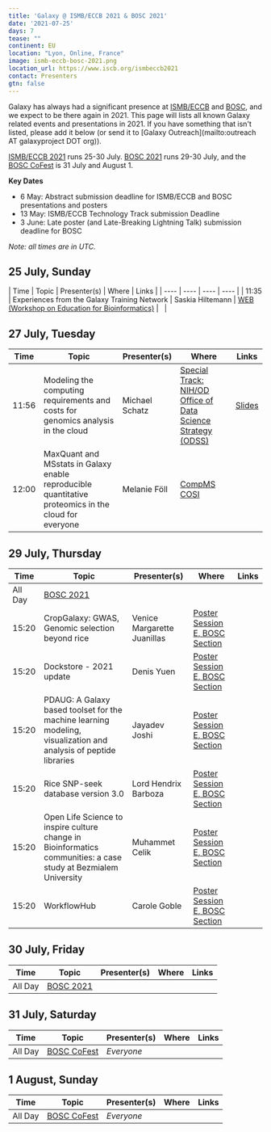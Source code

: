 ```yaml
---
title: 'Galaxy @ ISMB/ECCB 2021 & BOSC 2021'
date: '2021-07-25'
days: 7
tease: ""
continent: EU
location: "Lyon, Online, France"
image: ismb-eccb-bosc-2021.png
location_url: https://www.iscb.org/ismbeccb2021
contact: Presenters
gtn: false
---
```


Galaxy has always had a significant presence at [ISMB/ECCB](https://www.iscb.org/ismbeccb2021) and [BOSC](https://www.open-bio.org/events/bosc-2021/), and we expect to be there again in 2021. This page will lists all known Galaxy related events and presentations in 2021. If you have something that isn't listed, please add it below (or send it to [Galaxy Outreach](mailto:outreach AT galaxyproject DOT org)).

[ISMB/ECCB 2021](https://www.iscb.org/ismbeccb2021) runs 25-30 July.  [BOSC 2021](https://www.open-bio.org/events/bosc-2021/) runs 29-30 July, and the [BOSC CoFest](https://www.open-bio.org/events/bosc-2021/collaborationfest/) is 31 July and August 1.

**Key Dates**

* 6 May: Abstract submission deadline for ISMB/ECCB and BOSC presentations and posters
* 13 May: ISMB/ECCB Technology Track submission Deadline 
* 3 June: Late poster (and Late-Breaking Lightning Talk) submission deadline for BOSC


*Note: all times are in UTC.*

## 25 July, Sunday

| Time | Topic | Presenter(s) | Where | Links |
| ---- | ---- | ---- | ---- |
| 11:35 | Experiences from the Galaxy Training Network | Saskia Hiltemann | [WEB (Workshop on Education for Bioinformatics)](https://www.iscb.org/cms_addon/conferences/ismbeccb2021/tracks/web) | &nbsp; |


## 27 July, Tuesday

| Time | Topic | Presenter(s) | Where | Links |
| ---- | ---- | ---- | ---- | ---- |
| 11:56 | Modeling the computing requirements and costs for genomics analysis in the cloud | Michael Schatz | [Special Track: NIH/OD Office of Data Science Strategy (ODSS)](https://www.iscb.org/cms_addon/conferences/ismbeccb2021/tracks/odss) | [Slides](https://depot.galaxyproject.org/hub/attachments/events/2021-ismb-eccb-bosc/2021-ismb-cloud-costs.pdf) |
| 12:00 | MaxQuant and MSstats in Galaxy enable reproducible quantitative proteomics in the cloud for everyone | Melanie Föll | [CompMS COSI](https://www.iscb.org/cms_addon/conferences/ismbeccb2021/tracks/compms) | &nbsp; | 


## 29 July, Thursday

| Time | Topic | Presenter(s) | Where | Links |
| ---- | ---- | ---- | ---- | ---- |
| All Day | [BOSC 2021](https://www.open-bio.org/events/bosc-2021/) | | | &nbsp; |
| 15:20 | CropGalaxy: GWAS, Genomic selection beyond rice | Venice Margarette Juanillas | [Poster Session E, BOSC Section](https://www.iscb.org/cms_addon/conferences/ismbeccb2021/posters.php?track=BOSC&session=E#search) | |
| 15:20 | Dockstore - 2021 update | Denis Yuen | [Poster Session E, BOSC Section](https://www.iscb.org/cms_addon/conferences/ismbeccb2021/posters.php?track=BOSC&session=E#search) | |
| 15:20 | PDAUG: A Galaxy based toolset for the machine learning modeling, visualization and analysis of peptide libraries | Jayadev Joshi | [Poster Session E, BOSC Section](https://www.iscb.org/cms_addon/conferences/ismbeccb2021/posters.php?track=BOSC&session=E#search) | |
| 15:20 | Rice SNP-seek database version 3.0 | Lord Hendrix Barboza | [Poster Session E, BOSC Section](https://www.iscb.org/cms_addon/conferences/ismbeccb2021/posters.php?track=BOSC&session=E#search) | |
| 15:20 | Open Life Science to inspire culture change in Bioinformatics communities: a case study at Bezmialem University | Muhammet Celik | [Poster Session E, BOSC Section](https://www.iscb.org/cms_addon/conferences/ismbeccb2021/posters.php?track=BOSC&session=E#search) | &nbsp; |
| 15:20 | WorkflowHub | Carole Goble | [Poster Session E, BOSC Section](https://www.iscb.org/cms_addon/conferences/ismbeccb2021/posters.php?track=BOSC&session=E#search) | &nbsp; |


## 30 July, Friday

| Time | Topic | Presenter(s) | Where | Links |
| ---- | ---- | ---- | ---- | ---- |
| All Day | [BOSC 2021](https://www.open-bio.org/events/bosc-2021/) | | | &nbsp; |


## 31 July, Saturday

| Time | Topic | Presenter(s) | Where | Links |
| ---- | ---- | ---- | ---- | ---- |
| All Day | [BOSC CoFest](https://www.open-bio.org/events/bosc-2021/collaborationfest/) | *Everyone* | | &nbsp; |

## 1 August, Sunday

| Time | Topic | Presenter(s) | Where | Links |
| ---- | ---- | ---- | ---- | ---- |
| All Day | [BOSC CoFest](https://www.open-bio.org/events/bosc-2021/collaborationfest/) | *Everyone* | | &nbsp; | 


